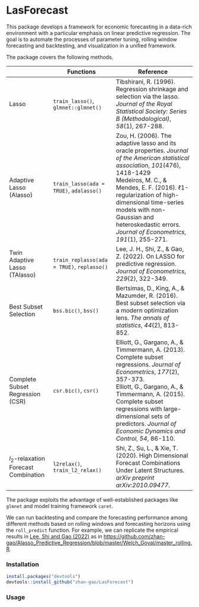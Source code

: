 # LasForecast

This package develops a framework for economic forecasting in a data-rich environment with a particular emphasis on linear predictive regression. The goal is to automate the processes of parameter tuning, rolling window forecasting and backtesting, and visualization in a unified framework.

The package covers the following methods.

|                                       | Functions                                  | Reference                                                    |
| ------------------------------------- | ------------------------------------------ | ------------------------------------------------------------ |
| Lasso                                 | `train_lasso()`, `glmnet::glmnet()`        | Tibshirani, R. (1996). Regression shrinkage and selection via the lasso. *Journal of the Royal Statistical Society: Series B (Methodological)*, *58*(1), 267-288. |
| Adaptive Lasso (Alasso)               | `train_lasso(ada = TRUE)`, `adalasso()`    | Zou, H. (2006). The adaptive lasso and its oracle properties. *Journal of the American statistical association*, *101*(476), 1418-1429<br /> Medeiros, M. C., & Mendes, E. F. (2016). ℓ1-regularization of high-dimensional time-series models with non-Gaussian and heteroskedastic errors. *Journal of Econometrics*, *191*(1), 255-271. |
| Twin Adaptive Lasso (TAlasso)         | `train_replasso(ada = TRUE)`, `replasso()` | Lee, J. H., Shi, Z., & Gao, Z. (2022). On LASSO for predictive regression. *Journal of Econometrics*, *229*(2), 322-349. |
| Best Subset Selection                 | `bss.bic()`, `bss()`                       | Bertsimas, D., King, A., & Mazumder, R. (2016). Best subset selection via a modern optimization lens. *The annals of statistics*, *44*(2), 813-852. |
| Complete Subset Regression (CSR)      | `csr.bic()`, `csr()`                       | Elliott, G., Gargano, A., & Timmermann, A. (2013). Complete subset regressions. *Journal of Econometrics*, *177*(2), 357-373.<br />Elliott, G., Gargano, A., & Timmermann, A. (2015). Complete subset regressions with large-dimensional sets of predictors. *Journal of Economic Dynamics and Control*, *54*, 86-110. |
| $l_2$-relaxation Forecast Combination | `l2relax()`, `train_l2_relax()`            | Shi, Z., Su, L., & Xie, T. (2020). High Dimensional Forecast Combinations Under Latent Structures. *arXiv preprint arXiv:2010.09477*. |

The package exploits the advantage of well-established packages like `glmnet` and model training framework `caret`. 

We can run backtesting and compare the forecasting performance among different methods based on rolling windows and forecasting horizons using the `roll_predict` function. For example, we can replicate the empirical results in [Lee, Shi and Gao (2022)](https://www.sciencedirect.com/science/article/pii/S030440762100049X) as in https://github.com/zhan-gao/Alasso_Predictive_Regression/blob/master/Welch_Goyal/master_rolling.R.

### Installation
```r
install.packages("devtools")
devtools::install_github("zhan-gao/LasForecast")
```

### Usage

